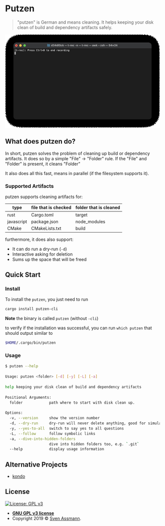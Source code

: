 # Putzen

> "putzen" is German and means cleaning. It helps keeping your disk clean of build and dependency artifacts safely.

![demo](docs/demo.gif)

## What does putzen do?

In short, putzen solves the problem of cleaning up build or dependency artifacts.
It does so by a simple "File" -> "Folder" rule. If the "File" and "Folder" is present, it cleans "Folder"

It also does all this fast, means in parallel (if the filesystem supports it).

### Supported Artifacts

putzen supports cleaning artifacts for:

| type       | file that is checked | folder that is cleaned |
|------------|----------------------|------------------------|
| rust       | Cargo.toml           | target                 |
| javascript | package.json         | node_modules           |
| CMake      | CMakeLists.txt       | build                  |

furthermore, it does also support:
- It can do run a dry-run (`-d`)
- Interactive asking for deletion
- Sums up the space that will be freed

## Quick Start

### Install

To install the `putzen`, you just need to run

```bash
cargo install putzen-cli
```

**Note** the binary is called `putzen` (without `-cli`)

to verify if the installation was successful, you can run `which putzen` that should output similar to

```sh
$HOME/.cargo/bin/putzen
```

### Usage

```sh
$ putzen --help

Usage: putzen <folder> [-d] [-y] [-L] [-a]

help keeping your disk clean of build and dependency artifacts

Positional Arguments:
  folder            path where to start with disk clean up.

Options:
  -v, --version     show the version number
  -d, --dry-run     dry-run will never delete anything, good for simulations
  -y, --yes-to-all  switch to say yes to all questions
  -L, --follow      follow symbolic links
  -a, --dive-into-hidden-folders
                    dive into hidden folders too, e.g. `.git`
  --help            display usage information
```

## Alternative Projects

- [kondo](https://github.com/tbillington/kondo)

## License

[![License: GPL v3](https://img.shields.io/badge/License-GPLv3-blue.svg)](https://www.gnu.org/licenses/gpl-3.0)

- **[GNU GPL v3 license](https://www.gnu.org/licenses/gpl-3.0)**
- Copyright 2019 © [Sven Assmann][me].

[me]: https://www.d34dl0ck.me
